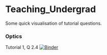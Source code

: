 # Teaching_Undergrad

Some quick visualisation of tutorial questions.

### Optics
Tutorial 1, Q 2.4
[![Binder](https://mybinder.org/badge_logo.svg)](https://mybinder.org/v2/gh/PinkShnack/Teaching_Undergrad/master)
